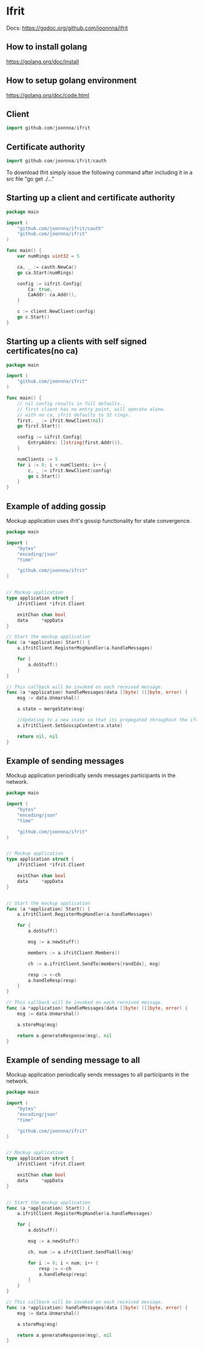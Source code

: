 # Ifrit
Docs: https://godoc.org/github.com/joonnna/ifrit
## How to install golang
https://golang.org/doc/install

## How to setup golang environment
https://golang.org/doc/code.html

## Client
```go
import github.com/joonnna/ifrit
```

## Certificate authority
```go
import github.com/joonnna/ifrit/cauth
```

To download Ifrit simply issue the following command after including it in a src file "go get ./..."

## Starting up a client and certificate authority
```go
package main

import (
	"github.com/joonnna/ifrit/cauth"
	"github.com/joonnna/ifrit"
)

func main() {
    var numRings uint32 = 5

    ca, _ := cauth.NewCa()
    go ca.Start(numRings)

    config := &ifrit.Config{
        Ca: true,
        CaAddr: ca.Addr(),
    }

    c := client.NewClient(config)
    go c.Start()
}
```

## Starting up a clients with self signed certificates(no ca)
```go
package main

import (
	"github.com/joonnna/ifrit"
)

func main() {
    // nil config results in full defaults..
    // first client has no entry point, will operate alone.
    // with no ca, ifrit defaults to 32 rings.
    first, _ := ifrit.NewClient(nil)
    go first.Start()

    config := &ifrit.Config{
        EntryAddrs: []string{first.Addr()},
    }

    numClients := 5
    for i := 0; i < numClients; i++ {
        c, _ := ifrit.NewClient(config)
        go c.Start()
    }
}
```

## Example of adding gossip
Mockup application uses ifrit's gossip functionality for state convergence.
```go
package main

import (
    "bytes"
    "encoding/json"
    "time"

    "github.com/joonnna/ifrit"
)


// Mockup application
type application struct {
    ifritClient *ifrit.Client

    exitChan chan bool
    data     *appData
}

// Start the mockup application
func (a *application) Start() {
    a.ifritClient.RegisterMsgHandler(a.handleMessages)

    for {
        a.doStuff()
    }
}

// This callback will be invoked on each received message.
func (a *application) handleMessages(data []byte) ([]byte, error) {
    msg := data.Unmarshal()

    a.state = mergeState(msg)

    //Updating to a new state so that its propegated throughout the ifrit network
    a.ifritClient.SetGossipContent(a.state)

    return nil, nil
}
```


## Example of sending messages
Mockup application periodically sends messages participants in the network.
```go
package main

import (
    "bytes"
    "encoding/json"
    "time"

    "github.com/joonnna/ifrit"
)


// Mockup application
type application struct {
    ifritClient *ifrit.Client

    exitChan chan bool
    data     *appData
}


// Start the mockup application
func (a *application) Start() {
    a.ifritClient.RegisterMsgHandler(a.handleMessages)

    for {
        a.doStuff()

        msg := a.newStuff()

        members := a.ifritClient.Members()

        ch := a.ifritClient.SendTo(members[randIdx], msg)

        resp := <-ch
        a.handleResp(resp)
    }
}

// This callback will be invoked on each received message.
func (a *application) handleMessages(data []byte) ([]byte, error) {
    msg := data.Unmarshal()

    a.storeMsg(msg)

    return a.generateResponse(msg), nil
}
```





## Example of sending message to all
Mockup application periodically sends messages to all participants in the network.
```go
package main

import (
    "bytes"
    "encoding/json"
    "time"

    "github.com/joonnna/ifrit"
)


// Mockup application
type application struct {
    ifritClient *ifrit.Client

    exitChan chan bool
    data     *appData
}


// Start the mockup application
func (a *application) Start() {
    a.ifritClient.RegisterMsgHandler(a.handleMessages)

    for {
        a.doStuff()

        msg := a.newStuff()

        ch, num := a.ifritClient.SendToAll(msg)

        for i := 0; i < num; i++ {
            resp := <-ch
            a.handleResp(resp)
        }
    }
}

// This callback will be invoked on each received message.
func (a *application) handleMessages(data []byte) ([]byte, error) {
    msg := data.Unmarshal()

    a.storeMsg(msg)

    return a.generateResponse(msg), nil
}
```
